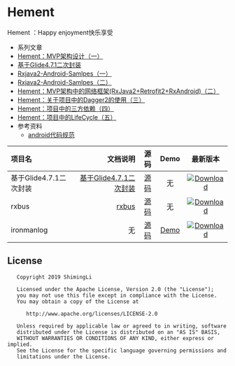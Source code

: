 # Hement 
Hement ：Happy enjoyment快乐享受 
* 系列文章
 *  [Hement：MVP架构设计（一）](https://www.jianshu.com/p/157f781c164c)
 *  [基于Glide4.7.1二次封装](https://www.jianshu.com/p/aecd92515cea)
 *  [Rxjava2-Android-Samlpes（一）](https://www.jianshu.com/p/46f77304f3f0)
 *  [Rxjava2-Android-Samlpes（二）](https://www.jianshu.com/p/d58cc2ec3539)
 *  [Hement：MVP架构中的网络框架(RxJava2+Retrofit2+RxAndroid)（二）](https://www.jianshu.com/p/e46cace343a4)
 *  [Hement：关于项目中的Dagger2的使用（三）](https://www.jianshu.com/p/6c189567cb43) 
 *  [Hement：项目中的三方依赖（四）](https://www.jianshu.com/p/981fccf65d0f)
 *  [Hement：项目中的LifeCycle（五）](https://www.jianshu.com/p/b87c1d2e655e)
 * 参考资料
   * [android代码规范](android代码规范.md)
   

| 项目名 | 文档说明 |源码 | Demo |最新版本|
| :------| ------: | :------: | :------: | :------: |
| 基于Glide4.7.1二次封装 | [基于Glide4.7.1二次封装](https://www.jianshu.com/p/aecd92515cea) | [源码](https://github.com/Shimingli/ImageLoader) | 无 |  [ ![Download](https://api.bintray.com/packages/shimingtongxue/maven/imageloader/images/download.svg) ](https://bintray.com/shimingtongxue/maven/imageloader/_latestVersion)|
| rxbus | [rxbus](https://www.jianshu.com/u/a58eb984bda4) | [源码](https://github.com/Shimingli/AllGitHubLibrary/tree/master/rxbuslibrary) | 无 |  [ ![Download](https://api.bintray.com/packages/shimingtongxue/maven/rxbuslibrary/images/download.svg) ](https://bintray.com/shimingtongxue/maven/rxbuslibrary/_latestVersion)|
| ironmanlog | 无 | [源码](https://github.com/Shimingli/AllGitHubLibrary/tree/master/ironmanlog) | [Demo](https://github.com/Shimingli/AllGitHubLibrary) | [ ![Download](https://api.bintray.com/packages/shimingtongxue/maven/ironmanlog/images/download.svg?version=2.0.0) ](https://bintray.com/shimingtongxue/maven/ironmanlog/2.0.0/link)|



   
   
## License
   
       Copyright 2019 ShimingLi
   
       Licensed under the Apache License, Version 2.0 (the "License");
       you may not use this file except in compliance with the License.
       You may obtain a copy of the License at
   
          http://www.apache.org/licenses/LICENSE-2.0
   
       Unless required by applicable law or agreed to in writing, software
       distributed under the License is distributed on an "AS IS" BASIS,
       WITHOUT WARRANTIES OR CONDITIONS OF ANY KIND, either express or implied.
       See the License for the specific language governing permissions and
       limitations under the License.
